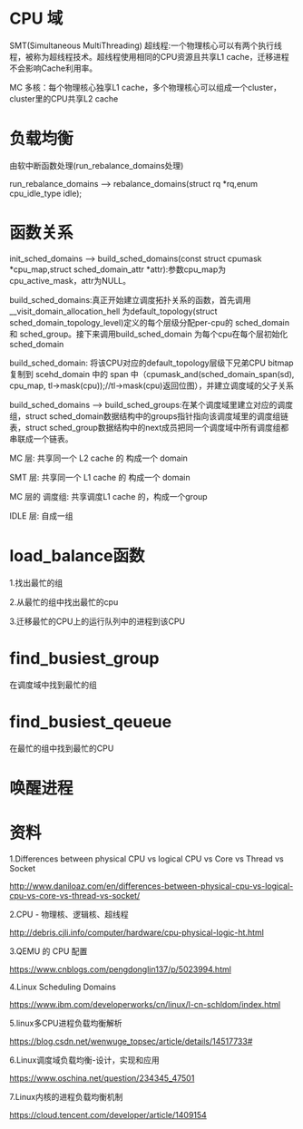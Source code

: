 # CPU 域

SMT(Simultaneous MultiThreading) 超线程:一个物理核心可以有两个执行线程，被称为超线程技术。超线程使用相同的CPU资源且共享L1 cache，迁移进程不会影响Cache利用率。

MC 多核：每个物理核心独享L1 cache，多个物理核心可以组成一个cluster，cluster里的CPU共享L2 cache

# 负载均衡

由软中断函数处理(run_rebalance_domains处理)

run_rebalance_domains  --> rebalance_domains(struct rq *rq,enum cpu_idle_type idle);

# 函数关系

init_sched_domains --> build_sched_domains(const struct cpumask *cpu_map,struct sched_domain_attr *attr):参数cpu_map为cpu_active_mask，attr为NULL。

build_sched_domains:真正开始建立调度拓扑关系的函数，首先调用__visit_domain_allocation_hell 为default_topology(struct sched_domain_topology_level)定义的每个层级分配per-cpu的 sched_domain 和 sched_group。接下来调用build_sched_domain 为每个cpu在每个层初始化sched_domain

build_sched_domain: 将该CPU对应的default_topology层级下兄弟CPU bitmap 复制到 scehd_domain 中的 span 中（cpumask_and(sched_domain_span(sd), cpu_map, tl->mask(cpu));//tl->mask(cpu)返回位图），并建立调度域的父子关系

build_sched_domains --> build_sched_groups:在某个调度域里建立对应的调度组，struct sched_domain数据结构中的groups指针指向该调度域里的调度组链表，struct sched_group数据结构中的next成员把同一个调度域中所有调度组都串联成一个链表。

MC 层: 共享同一个 L2 cache 的 构成一个 domain

SMT 层: 共享同一个 L1 cache 的 构成一个 domain



MC 层的 调度组: 共享调度L1 cache 的，构成一个group

IDLE 层: 自成一组

# load_balance函数

1.找出最忙的组

2.从最忙的组中找出最忙的cpu

3.迁移最忙的CPU上的运行队列中的进程到该CPU

# find_busiest_group

在调度域中找到最忙的组

# find_busiest_qeueue

在最忙的组中找到最忙的CPU

# 唤醒进程



# 资料

1.Differences between physical CPU vs logical CPU vs Core vs Thread vs Socket

http://www.daniloaz.com/en/differences-between-physical-cpu-vs-logical-cpu-vs-core-vs-thread-vs-socket/

2.CPU - 物理核、逻辑核、超线程

http://debris.cjli.info/computer/hardware/cpu-physical-logic-ht.html

3.QEMU 的 CPU 配置

https://www.cnblogs.com/pengdonglin137/p/5023994.html

4.Linux Scheduling Domains

https://www.ibm.com/developerworks/cn/linux/l-cn-schldom/index.html

5.linux多CPU进程负载均衡解析

https://blog.csdn.net/wenwuge_topsec/article/details/14517733#

6.Linux调度域负载均衡-设计，实现和应用

https://www.oschina.net/question/234345_47501

7.Linux内核的进程负载均衡机制

https://cloud.tencent.com/developer/article/1409154